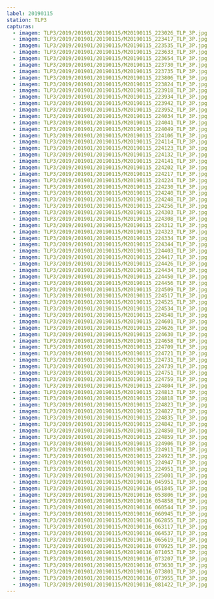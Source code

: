 ```yaml
---
label: 20190115
station: TLP3
capturas:
  - imagem: TLP3/2019/201901/20190115/M20190115_223026_TLP_3P.jpg
  - imagem: TLP3/2019/201901/20190115/M20190115_223417_TLP_3P.jpg
  - imagem: TLP3/2019/201901/20190115/M20190115_223535_TLP_3P.jpg
  - imagem: TLP3/2019/201901/20190115/M20190115_223633_TLP_3P.jpg
  - imagem: TLP3/2019/201901/20190115/M20190115_223654_TLP_3P.jpg
  - imagem: TLP3/2019/201901/20190115/M20190115_223730_TLP_3P.jpg
  - imagem: TLP3/2019/201901/20190115/M20190115_223735_TLP_3P.jpg
  - imagem: TLP3/2019/201901/20190115/M20190115_223806_TLP_3P.jpg
  - imagem: TLP3/2019/201901/20190115/M20190115_223824_TLP_3P.jpg
  - imagem: TLP3/2019/201901/20190115/M20190115_223918_TLP_3P.jpg
  - imagem: TLP3/2019/201901/20190115/M20190115_223934_TLP_3P.jpg
  - imagem: TLP3/2019/201901/20190115/M20190115_223942_TLP_3P.jpg
  - imagem: TLP3/2019/201901/20190115/M20190115_223952_TLP_3P.jpg
  - imagem: TLP3/2019/201901/20190115/M20190115_224034_TLP_3P.jpg
  - imagem: TLP3/2019/201901/20190115/M20190115_224041_TLP_3P.jpg
  - imagem: TLP3/2019/201901/20190115/M20190115_224049_TLP_3P.jpg
  - imagem: TLP3/2019/201901/20190115/M20190115_224106_TLP_3P.jpg
  - imagem: TLP3/2019/201901/20190115/M20190115_224114_TLP_3P.jpg
  - imagem: TLP3/2019/201901/20190115/M20190115_224123_TLP_3P.jpg
  - imagem: TLP3/2019/201901/20190115/M20190115_224132_TLP_3P.jpg
  - imagem: TLP3/2019/201901/20190115/M20190115_224141_TLP_3P.jpg
  - imagem: TLP3/2019/201901/20190115/M20190115_224202_TLP_3P.jpg
  - imagem: TLP3/2019/201901/20190115/M20190115_224217_TLP_3P.jpg
  - imagem: TLP3/2019/201901/20190115/M20190115_224224_TLP_3P.jpg
  - imagem: TLP3/2019/201901/20190115/M20190115_224230_TLP_3P.jpg
  - imagem: TLP3/2019/201901/20190115/M20190115_224240_TLP_3P.jpg
  - imagem: TLP3/2019/201901/20190115/M20190115_224248_TLP_3P.jpg
  - imagem: TLP3/2019/201901/20190115/M20190115_224256_TLP_3P.jpg
  - imagem: TLP3/2019/201901/20190115/M20190115_224303_TLP_3P.jpg
  - imagem: TLP3/2019/201901/20190115/M20190115_224308_TLP_3P.jpg
  - imagem: TLP3/2019/201901/20190115/M20190115_224312_TLP_3P.jpg
  - imagem: TLP3/2019/201901/20190115/M20190115_224323_TLP_3P.jpg
  - imagem: TLP3/2019/201901/20190115/M20190115_224334_TLP_3P.jpg
  - imagem: TLP3/2019/201901/20190115/M20190115_224344_TLP_3P.jpg
  - imagem: TLP3/2019/201901/20190115/M20190115_224403_TLP_3P.jpg
  - imagem: TLP3/2019/201901/20190115/M20190115_224417_TLP_3P.jpg
  - imagem: TLP3/2019/201901/20190115/M20190115_224426_TLP_3P.jpg
  - imagem: TLP3/2019/201901/20190115/M20190115_224434_TLP_3P.jpg
  - imagem: TLP3/2019/201901/20190115/M20190115_224450_TLP_3P.jpg
  - imagem: TLP3/2019/201901/20190115/M20190115_224456_TLP_3P.jpg
  - imagem: TLP3/2019/201901/20190115/M20190115_224509_TLP_3P.jpg
  - imagem: TLP3/2019/201901/20190115/M20190115_224517_TLP_3P.jpg
  - imagem: TLP3/2019/201901/20190115/M20190115_224525_TLP_3P.jpg
  - imagem: TLP3/2019/201901/20190115/M20190115_224534_TLP_3P.jpg
  - imagem: TLP3/2019/201901/20190115/M20190115_224548_TLP_3P.jpg
  - imagem: TLP3/2019/201901/20190115/M20190115_224601_TLP_3P.jpg
  - imagem: TLP3/2019/201901/20190115/M20190115_224626_TLP_3P.jpg
  - imagem: TLP3/2019/201901/20190115/M20190115_224630_TLP_3P.jpg
  - imagem: TLP3/2019/201901/20190115/M20190115_224658_TLP_3P.jpg
  - imagem: TLP3/2019/201901/20190115/M20190115_224709_TLP_3P.jpg
  - imagem: TLP3/2019/201901/20190115/M20190115_224721_TLP_3P.jpg
  - imagem: TLP3/2019/201901/20190115/M20190115_224731_TLP_3P.jpg
  - imagem: TLP3/2019/201901/20190115/M20190115_224739_TLP_3P.jpg
  - imagem: TLP3/2019/201901/20190115/M20190115_224751_TLP_3P.jpg
  - imagem: TLP3/2019/201901/20190115/M20190115_224759_TLP_3P.jpg
  - imagem: TLP3/2019/201901/20190115/M20190115_224804_TLP_3P.jpg
  - imagem: TLP3/2019/201901/20190115/M20190115_224813_TLP_3P.jpg
  - imagem: TLP3/2019/201901/20190115/M20190115_224818_TLP_3P.jpg
  - imagem: TLP3/2019/201901/20190115/M20190115_224823_TLP_3P.jpg
  - imagem: TLP3/2019/201901/20190115/M20190115_224827_TLP_3P.jpg
  - imagem: TLP3/2019/201901/20190115/M20190115_224835_TLP_3P.jpg
  - imagem: TLP3/2019/201901/20190115/M20190115_224842_TLP_3P.jpg
  - imagem: TLP3/2019/201901/20190115/M20190115_224850_TLP_3P.jpg
  - imagem: TLP3/2019/201901/20190115/M20190115_224859_TLP_3P.jpg
  - imagem: TLP3/2019/201901/20190115/M20190115_224906_TLP_3P.jpg
  - imagem: TLP3/2019/201901/20190115/M20190115_224911_TLP_3P.jpg
  - imagem: TLP3/2019/201901/20190115/M20190115_224923_TLP_3P.jpg
  - imagem: TLP3/2019/201901/20190115/M20190115_224947_TLP_3P.jpg
  - imagem: TLP3/2019/201901/20190115/M20190115_224951_TLP_3P.jpg
  - imagem: TLP3/2019/201901/20190115/M20190115_225001_TLP_3P.jpg
  - imagem: TLP3/2019/201901/20190115/M20190116_045951_TLP_3P.jpg
  - imagem: TLP3/2019/201901/20190115/M20190116_051845_TLP_3P.jpg
  - imagem: TLP3/2019/201901/20190115/M20190116_053806_TLP_3P.jpg
  - imagem: TLP3/2019/201901/20190115/M20190116_054858_TLP_3P.jpg
  - imagem: TLP3/2019/201901/20190115/M20190116_060544_TLP_3P.jpg
  - imagem: TLP3/2019/201901/20190115/M20190116_060945_TLP_3P.jpg
  - imagem: TLP3/2019/201901/20190115/M20190116_062855_TLP_3P.jpg
  - imagem: TLP3/2019/201901/20190115/M20190116_063117_TLP_3P.jpg
  - imagem: TLP3/2019/201901/20190115/M20190116_064537_TLP_3P.jpg
  - imagem: TLP3/2019/201901/20190115/M20190116_065619_TLP_3P.jpg
  - imagem: TLP3/2019/201901/20190115/M20190116_070925_TLP_3P.jpg
  - imagem: TLP3/2019/201901/20190115/M20190116_071053_TLP_3P.jpg
  - imagem: TLP3/2019/201901/20190115/M20190116_073207_TLP_3P.jpg
  - imagem: TLP3/2019/201901/20190115/M20190116_073630_TLP_3P.jpg
  - imagem: TLP3/2019/201901/20190115/M20190116_073801_TLP_3P.jpg
  - imagem: TLP3/2019/201901/20190115/M20190116_073955_TLP_3P.jpg
  - imagem: TLP3/2019/201901/20190115/M20190116_081422_TLP_3P.jpg
---
```

